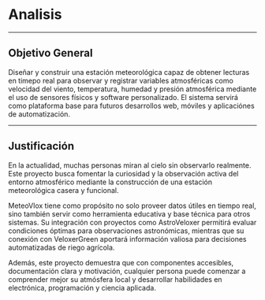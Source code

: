 # Analisis
___

## Objetivo General

Diseñar y construir una estación meteorológica capaz de obtener lecturas en timepo real para observar y registrar
variables atmosféricas como velocidad del viento, temperatura, humedad y presión atmosférica mediante
el uso de sensores físicos y software personalizado. El sistema servirá como plataforma base para futuros
desarrollos web, móviles y aplicaciónes de automatización.
___

## Justificación


En la actualidad, muchas personas miran al cielo sin observarlo realmente. Este proyecto busca fomentar la curiosidad y la observación activa del entorno atmosférico mediante la construcción de una estación meteorológica casera y funcional.

MeteoVlox tiene como propósito no solo proveer datos útiles en tiempo real, sino también servir como herramienta educativa y base técnica para otros sistemas. Su integración con proyectos como AstroVeloxer permitirá evaluar condiciones óptimas para observaciones astronómicas, mientras que su conexión con VeloxerGreen aportará información valiosa para decisiones automatizadas de riego agrícola.

Además, este proyecto demuestra que con componentes accesibles, documentación clara y motivación, cualquier persona puede comenzar a comprender mejor su atmósfera local y desarrollar habilidades en electrónica, programación y ciencia aplicada.
